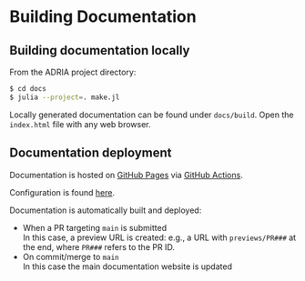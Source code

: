# Building Documentation

## Building documentation locally

From the ADRIA project directory:

```bash
$ cd docs
$ julia --project=. make.jl
```

Locally generated documentation can be found under `docs/build`. Open the `index.html` file with any web browser.


## Documentation deployment

Documentation is hosted on [GitHub Pages](https://pages.github.com/) via [GitHub Actions](https://github.com/features/actions).

Configuration is found [here](https://github.com/open-AIMS/ADRIA.jl/blob/main/.github/workflows/documentation.yml).

Documentation is automatically built and deployed:

- When a PR targeting `main` is submitted  
  In this case, a preview URL is created: e.g., a URL with `previews/PR###` at the end, where `PR###` refers to the PR ID.
- On commit/merge to `main`  
  In this case the main documentation website is updated